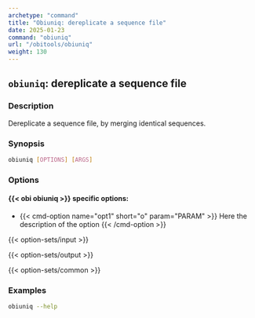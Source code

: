 ```yaml
---
archetype: "command"
title: "Obiuniq: dereplicate a sequence file"
date: 2025-01-23
command: "obiuniq"
url: "/obitools/obiuniq"
weight: 130
---
```


## `obiuniq`: dereplicate a sequence file

### Description 

Dereplicate a sequence file, by merging identical sequences.

### Synopsis

```bash
obiuniq [OPTIONS] [ARGS]
```

### Options

#### {{< obi obiuniq >}} specific options:

- {{< cmd-option name="opt1" short="o" param="PARAM" >}}
  Here the description of the option
  {{< /cmd-option >}}

{{< option-sets/input >}}

{{< option-sets/output >}}

{{< option-sets/common >}}

### Examples

```bash
obiuniq --help
```
